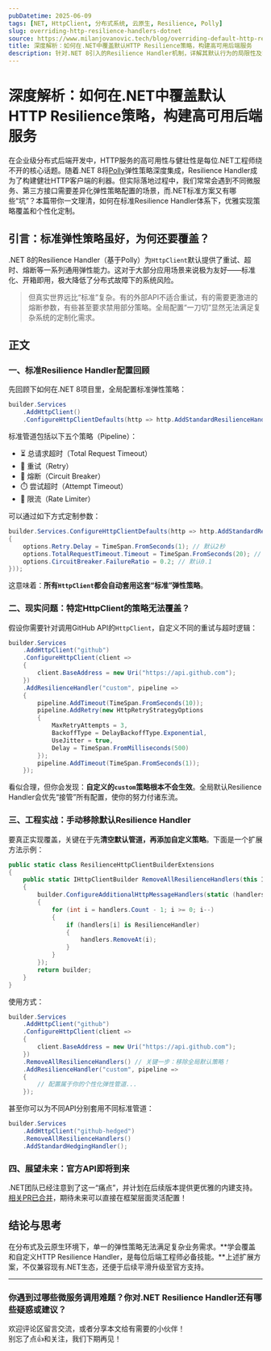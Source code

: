 ```yaml
---
pubDatetime: 2025-06-09
tags: [NET, HttpClient, 分布式系统, 云原生, Resilience, Polly]
slug: overriding-http-resilience-handlers-dotnet
source: https://www.milanjovanovic.tech/blog/overriding-default-http-resilience-handlers-in-dotnet
title: 深度解析：如何在.NET中覆盖默认HTTP Resilience策略，构建高可用后端服务
description: 针对.NET 8引入的Resilience Handler机制，详解其默认行为的局限性及实际项目中如何通过自定义扩展实现对特定HTTP客户端的弹性策略精细化控制。面向企业级开发者，图文并茂解析落地方案。
---
```


# 深度解析：如何在.NET中覆盖默认HTTP Resilience策略，构建高可用后端服务

在企业级分布式后端开发中，HTTP服务的高可用性与健壮性是每位.NET工程师绕不开的核心话题。随着.NET 8将[Polly](https://github.com/App-vNext/Polly)弹性策略深度集成，Resilience Handler成为了构建健壮HTTP客户端的利器。但实际落地过程中，我们常常会遇到不同微服务、第三方接口需要差异化弹性策略配置的场景，而.NET标准方案又有哪些“坑”？本篇带你一文理清，如何在标准Resilience Handler体系下，优雅实现策略覆盖和个性化定制。

## 引言：标准弹性策略虽好，为何还要覆盖？

.NET 8的Resilience Handler（基于Polly）为`HttpClient`默认提供了重试、超时、熔断等一系列通用弹性能力。这对于大部分应用场景来说极为友好——标准化、开箱即用，极大降低了分布式故障下的系统风险。

> 但真实世界远比“标准”复杂。有的外部API不适合重试，有的需要更激进的熔断参数，有些甚至要求禁用部分策略。全局配置“一刀切”显然无法满足复杂系统的定制化需求。

## 正文

### 一、标准Resilience Handler配置回顾

先回顾下如何在.NET 8项目里，全局配置标准弹性策略：

```csharp
builder.Services
    .AddHttpClient()
    .ConfigureHttpClientDefaults(http => http.AddStandardResilienceHandler());
```

标准管道包括以下五个策略（Pipeline）：

- ⏳ 总请求超时（Total Request Timeout）
- 🔁 重试（Retry）
- 🚦 熔断（Circuit Breaker）
- ⏱️ 尝试超时（Attempt Timeout）
- 🚥 限流（Rate Limiter）

可以通过如下方式定制参数：

```csharp
builder.Services.ConfigureHttpClientDefaults(http => http.AddStandardResilienceHandler(options =>
{
    options.Retry.Delay = TimeSpan.FromSeconds(1); // 默认2秒
    options.TotalRequestTimeout.Timeout = TimeSpan.FromSeconds(20); // 默认30秒
    options.CircuitBreaker.FailureRatio = 0.2; // 默认0.1
}));
```

这意味着：**所有`HttpClient`都会自动套用这套“标准”弹性策略**。

### 二、现实问题：特定HttpClient的策略无法覆盖？

假设你需要针对调用GitHub API的`HttpClient`，自定义不同的重试与超时逻辑：

```csharp
builder.Services
    .AddHttpClient("github")
    .ConfigureHttpClient(client =>
    {
        client.BaseAddress = new Uri("https://api.github.com");
    })
    .AddResilienceHandler("custom", pipeline =>
    {
        pipeline.AddTimeout(TimeSpan.FromSeconds(10));
        pipeline.AddRetry(new HttpRetryStrategyOptions
        {
            MaxRetryAttempts = 3,
            BackoffType = DelayBackoffType.Exponential,
            UseJitter = true,
            Delay = TimeSpan.FromMilliseconds(500)
        });
        pipeline.AddTimeout(TimeSpan.FromSeconds(1));
    });
```

看似合理，但你会发现：**自定义的`custom`策略根本不会生效**。全局默认Resilience Handler会优先“接管”所有配置，使你的努力付诸东流。

### 三、工程实战：手动移除默认Resilience Handler

要真正实现覆盖，关键在于先**清空默认管道，再添加自定义策略**。下面是一个扩展方法示例：

```csharp
public static class ResilienceHttpClientBuilderExtensions
{
    public static IHttpClientBuilder RemoveAllResilienceHandlers(this IHttpClientBuilder builder)
    {
        builder.ConfigureAdditionalHttpMessageHandlers(static (handlers, _) =>
        {
            for (int i = handlers.Count - 1; i >= 0; i--)
            {
                if (handlers[i] is ResilienceHandler)
                {
                    handlers.RemoveAt(i);
                }
            }
        });
        return builder;
    }
}
```

使用方式：

```csharp
builder.Services
    .AddHttpClient("github")
    .ConfigureHttpClient(client =>
    {
        client.BaseAddress = new Uri("https://api.github.com");
    })
    .RemoveAllResilienceHandlers() // 关键一步：移除全局默认策略！
    .AddResilienceHandler("custom", pipeline =>
    {
        // 配置属于你的个性化弹性管道...
    });
```

甚至你可以为不同API分别套用不同标准管道：

```csharp
builder.Services
    .AddHttpClient("github-hedged")
    .RemoveAllResilienceHandlers()
    .AddStandardHedgingHandler();
```

### 四、展望未来：官方API即将到来

.NET团队已经注意到了这一“痛点”，并计划在后续版本提供更优雅的内建支持。[相关PR已合并](https://github.com/dotnet/extensions/pull/5801)，期待未来可以直接在框架层面灵活配置！

## 结论与思考

在分布式及云原生环境下，单一的弹性策略无法满足复杂业务需求。**学会覆盖和自定义HTTP Resilience Handler，是每位后端工程师必备技能。**上述扩展方案，不仅兼容现有.NET生态，还便于后续平滑升级至官方支持。

---

### 你遇到过哪些微服务调用难题？你对.NET Resilience Handler还有哪些疑惑或建议？

欢迎评论区留言交流，或者分享本文给有需要的小伙伴！  
别忘了点👍和关注，我们下期再见！
